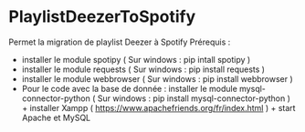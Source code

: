 # PlaylistDeezerToSpotify
Permet la migration de playlist Deezer à Spotify
Prérequis : 
- installer le module spotipy ( Sur windows : pip intall spotipy )
- installer le module requests ( Sur windows : pip install requests )
- installer le module webbrowser ( Sur windows : pip install webbrowser )
- Pour le code avec la base de donnée : installer le module mysql-connector-python ( Sur windows : pip install mysql-connector-python ) + installer Xampp ( https://www.apachefriends.org/fr/index.html ) + start Apache et MySQL
